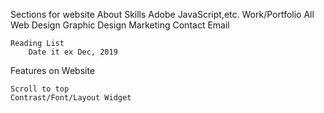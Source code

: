 Sections for website
    About
    Skills
        Adobe
        JavaScript,etc.
    Work/Portfolio
        All
        Web Design
        Graphic Design
        Marketing
    Contact
        Email
        
    Reading List
        Date it ex Dec, 2019

Features on Website

    Scroll to top
    Contrast/Font/Layout Widget



